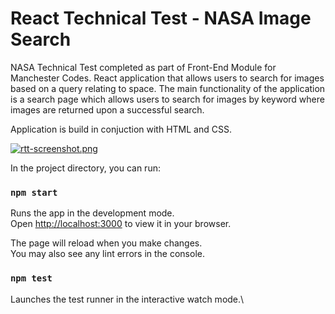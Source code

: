 # React Technical Test - NASA Image Search

NASA Technical Test completed as part of Front-End Module for Manchester Codes. React application that allows users to search for images based on a query relating to space. The main functionality of the application is a search page which allows users to search for images by keyword where images are returned upon a successful search.

Application is build in conjuction with HTML and CSS.

[![rtt-screenshot.png](https://i.postimg.cc/htBgpyXp/rtt-screenshot.png)](https://postimg.cc/qzj97GX3)

In the project directory, you can run:

### `npm start`

Runs the app in the development mode.\
Open [http://localhost:3000](http://localhost:3000) to view it in your browser.

The page will reload when you make changes.\
You may also see any lint errors in the console.

### `npm test`

Launches the test runner in the interactive watch mode.\
